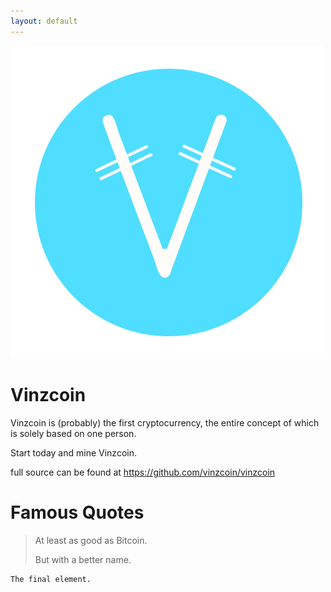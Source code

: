 ```yaml
---
layout: default
---
```

![Vinzcoin](VZC.png)

# Vinzcoin

Vinzcoin is (probably) the first cryptocurrency, the entire concept of which is solely based on one person. 

Start today and mine Vinzcoin.

full source can be found at https://github.com/vinzcoin/vinzcoin


# Famous Quotes

> At least as good as Bitcoin. 
>
> But with a better name.


```
The final element.
```
